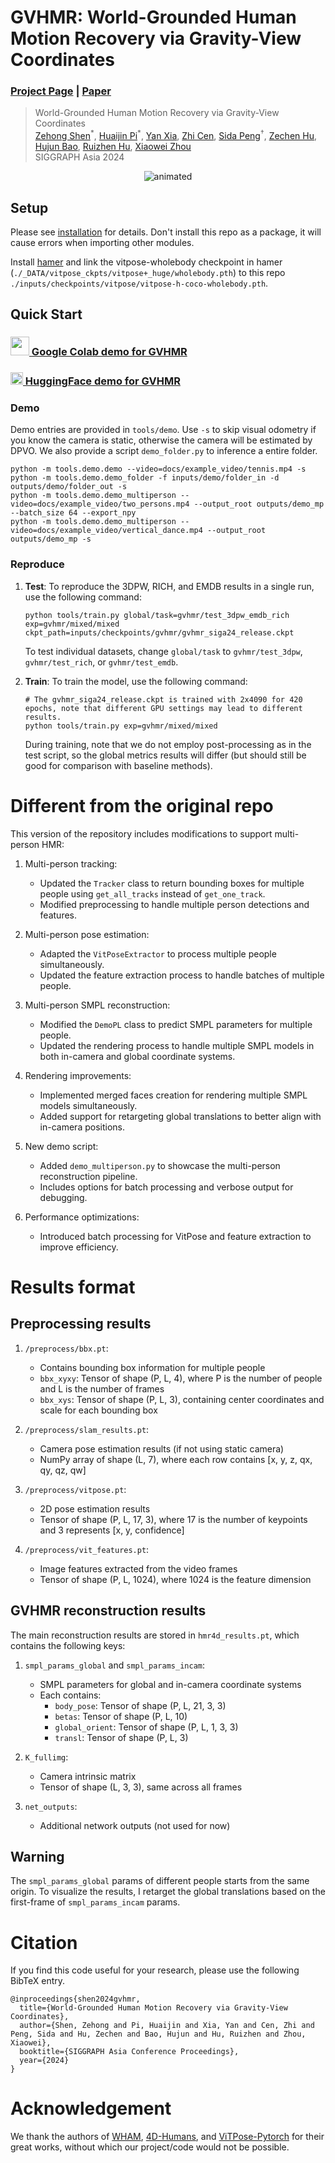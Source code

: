 # GVHMR: World-Grounded Human Motion Recovery via Gravity-View Coordinates
### [Project Page](https://zju3dv.github.io/gvhmr) | [Paper](https://arxiv.org/abs/2409.06662)

> World-Grounded Human Motion Recovery via Gravity-View Coordinates  
> [Zehong Shen](https://zehongs.github.io/)<sup>\*</sup>,
[Huaijin Pi](https://phj128.github.io/)<sup>\*</sup>,
[Yan Xia](https://isshikihugh.github.io/scholar),
[Zhi Cen](https://scholar.google.com/citations?user=Xyy-uFMAAAAJ),
[Sida Peng](https://pengsida.net/)<sup>†</sup>,
[Zechen Hu](https://zju3dv.github.io/gvhmr),
[Hujun Bao](http://www.cad.zju.edu.cn/home/bao/),
[Ruizhen Hu](https://csse.szu.edu.cn/staff/ruizhenhu/),
[Xiaowei Zhou](https://xzhou.me/)  
> SIGGRAPH Asia 2024

<p align="center">
    <img src=docs/example_video/project_teaser.gif alt="animated" />
</p>

## Setup

Please see [installation](docs/INSTALL.md) for details.
Don't install this repo as a package, it will cause errors when importing other modules.

Install [hamer](https://github.com/geopavlakos/hamer) and link the vitpose-wholebody checkpoint in hamer (`./_DATA/vitpose_ckpts/vitpose+_huge/wholebody.pth`) to this repo `./inputs/checkpoints/vitpose/vitpose-h-coco-wholebody.pth`.

## Quick Start

### [<img src="https://i.imgur.com/QCojoJk.png" width="30"> Google Colab demo for GVHMR](https://colab.research.google.com/drive/1N9WSchizHv2bfQqkE9Wuiegw_OT7mtGj?usp=sharing)

### [<img src="https://s2.loli.net/2024/09/15/aw3rElfQAsOkNCn.png" width="20"> HuggingFace demo for GVHMR](https://huggingface.co/spaces/LittleFrog/GVHMR)

### Demo
Demo entries are provided in `tools/demo`. Use `-s` to skip visual odometry if you know the camera is static, otherwise the camera will be estimated by DPVO.
We also provide a script `demo_folder.py` to inference a entire folder.
```shell
python -m tools.demo.demo --video=docs/example_video/tennis.mp4 -s
python -m tools.demo.demo_folder -f inputs/demo/folder_in -d outputs/demo/folder_out -s
python -m tools.demo.demo_multiperson --video=docs/example_video/two_persons.mp4 --output_root outputs/demo_mp --batch_size 64 --export_npy
python -m tools.demo.demo_multiperson --video=docs/example_video/vertical_dance.mp4 --output_root outputs/demo_mp -s
```

### Reproduce
1. **Test**:
To reproduce the 3DPW, RICH, and EMDB results in a single run, use the following command:
    ```shell
    python tools/train.py global/task=gvhmr/test_3dpw_emdb_rich exp=gvhmr/mixed/mixed ckpt_path=inputs/checkpoints/gvhmr/gvhmr_siga24_release.ckpt
    ```
    To test individual datasets, change `global/task` to `gvhmr/test_3dpw`, `gvhmr/test_rich`, or `gvhmr/test_emdb`.

2. **Train**:
To train the model, use the following command:
    ```shell
    # The gvhmr_siga24_release.ckpt is trained with 2x4090 for 420 epochs, note that different GPU settings may lead to different results.
    python tools/train.py exp=gvhmr/mixed/mixed
    ```
    During training, note that we do not employ post-processing as in the test script, so the global metrics results will differ (but should still be good for comparison with baseline methods).

# Different from the original repo

This version of the repository includes modifications to support multi-person HMR:

1. Multi-person tracking:
   - Updated the `Tracker` class to return bounding boxes for multiple people using `get_all_tracks` instead of `get_one_track`.
   - Modified preprocessing to handle multiple person detections and features.

2. Multi-person pose estimation:
   - Adapted the `VitPoseExtractor` to process multiple people simultaneously.
   - Updated the feature extraction process to handle batches of multiple people.

3. Multi-person SMPL reconstruction:
   - Modified the `DemoPL` class to predict SMPL parameters for multiple people.
   - Updated the rendering process to handle multiple SMPL models in both in-camera and global coordinate systems.

4. Rendering improvements:
   - Implemented merged faces creation for rendering multiple SMPL models simultaneously.
   - Added support for retargeting global translations to better align with in-camera positions.

5. New demo script:
   - Added `demo_multiperson.py` to showcase the multi-person reconstruction pipeline.
   - Includes options for batch processing and verbose output for debugging.

6. Performance optimizations:
   - Introduced batch processing for VitPose and feature extraction to improve efficiency.

# Results format

## Preprocessing results

1. `/preprocess/bbx.pt`:
   - Contains bounding box information for multiple people
   - `bbx_xyxy`: Tensor of shape (P, L, 4), where P is the number of people and L is the number of frames
   - `bbx_xys`: Tensor of shape (P, L, 3), containing center coordinates and scale for each bounding box

2. `/preprocess/slam_results.pt`:
   - Camera pose estimation results (if not using static camera)
   - NumPy array of shape (L, 7), where each row contains [x, y, z, qx, qy, qz, qw]

3. `/preprocess/vitpose.pt`:
   - 2D pose estimation results
   - Tensor of shape (P, L, 17, 3), where 17 is the number of keypoints and 3 represents [x, y, confidence]

4. `/preprocess/vit_features.pt`:
   - Image features extracted from the video frames
   - Tensor of shape (P, L, 1024), where 1024 is the feature dimension

## GVHMR reconstruction results

The main reconstruction results are stored in `hmr4d_results.pt`, which contains the following keys:

1. `smpl_params_global` and `smpl_params_incam`:
   - SMPL parameters for global and in-camera coordinate systems
   - Each contains:
     - `body_pose`: Tensor of shape (P, L, 21, 3, 3)
     - `betas`: Tensor of shape (P, L, 10)
     - `global_orient`: Tensor of shape (P, L, 1, 3, 3)
     - `transl`: Tensor of shape (P, L, 3)

2. `K_fullimg`:
   - Camera intrinsic matrix
   - Tensor of shape (L, 3, 3), same across all frames

3. `net_outputs`:
   - Additional network outputs (not used for now)

## Warning

The `smpl_params_global` params of different people starts from the same origin. To visualize the results, I retarget the global translations based on the first-frame of `smpl_params_incam` params.

# Citation

If you find this code useful for your research, please use the following BibTeX entry.

```
@inproceedings{shen2024gvhmr,
  title={World-Grounded Human Motion Recovery via Gravity-View Coordinates},
  author={Shen, Zehong and Pi, Huaijin and Xia, Yan and Cen, Zhi and Peng, Sida and Hu, Zechen and Bao, Hujun and Hu, Ruizhen and Zhou, Xiaowei},
  booktitle={SIGGRAPH Asia Conference Proceedings},
  year={2024}
}
```

# Acknowledgement

We thank the authors of
[WHAM](https://github.com/yohanshin/WHAM),
[4D-Humans](https://github.com/shubham-goel/4D-Humans),
and [ViTPose-Pytorch](https://github.com/gpastal24/ViTPose-Pytorch) for their great works, without which our project/code would not be possible.
